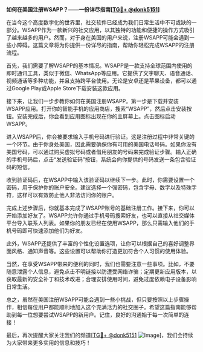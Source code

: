 **如何在美国注册WSAPP？——一份详尽指南[[TG💪+ @donk5151](https://t.me/s/donk5151)]**

在当今这个高度数字化的世界里，社交软件已经成为我们日常生活中不可或缺的一部分。WSAPP作为一款新兴的社交应用，以其独特的功能和便捷的操作方式吸引了越来越多的用户。然而，对于身在美国的用户来说，注册WSAPP可能会遇到一些小障碍。这篇文章将为你提供一份详尽的指南，帮助你轻松完成WSAPP的注册流程。

首先，我们需要了解WSAPP的基本情况。WSAPP是一款支持全球范围内使用的即时通讯工具，类似于微信、WhatsApp等应用。它提供了文字聊天、语音通话、视频通话等多种功能，并且支持跨平台使用。无论是安卓还是苹果设备，都可以通过Google Play或Apple Store下载安装这款应用。

接下来，让我们一步步教你如何在美国注册WSAPP。第一步是下载并安装WSAPP应用。打开你的智能手机的应用商店，搜索“WSAPP”，然后点击安装按钮。安装完成后，你会看到应用图标出现在你的主屏幕上。点击图标启动WSAPP。

进入WSAPP后，你会被要求输入手机号码进行验证。这是注册过程中非常关键的一个环节。由于你身处美国，因此需要确保你有可用的美国电话号码。如果你没有美国号码，可以通过购买虚拟号码或者借用朋友的号码来完成验证步骤。输入正确的手机号码后，点击“发送验证码”按钮，系统会向你提供的号码发送一条包含验证码的短信。

收到验证码后，在WSAPP中输入该验证码以继续下一步。此时，你需要设置一个密码，用于保护你的账户安全。建议选择一个强密码，包含字母、数字以及特殊字符，这样可以有效防止他人非法访问你的账户。

完成上述步骤后，你就基本完成了WSAPP账号的基础注册工作。接下来，你可以开始添加好友了。WSAPP允许你通过手机号码搜索好友，也可以直接从社交媒体平台导入联系人列表。如果你的朋友已经在使用WSAPP，那么只需输入他们的手机号码即可快速添加他们为好友。

此外，WSAPP还提供了丰富的个性化设置选项，让你可以根据自己的喜好调整界面风格、通知声音等。这些设置可以帮助你打造更加符合个人习惯的使用体验。

当然，在享受WSAPP带来的便利的同时，我们也需要注意一些事项。比如，不要随意泄露个人信息，避免点击不明链接以防遭受网络诈骗；定期更新应用版本，以获取最新的安全补丁和技术改进；合理安排使用时间，避免过度依赖电子设备影响日常生活。

总之，虽然在美国注册WSAPP可能会遇到一些小挑战，但只要按照以上步骤操作，相信每位用户都能顺利地加入这个充满活力的社交圈子。希望这篇指南能够帮助到每一位想要尝试WSAPP的新用户。记住，良好的沟通始于每一次简单的连接！

最后，再次提醒大家关注我们的频道[[TG💪+ @donk5151](https://t.me/s/donk5151) ![Image](https://i.postimg.cc/rwNCRYN7/Snipaste-2025-04-30-17-27-05.png)]，我们会持续为大家带来更多实用的信息和技巧！